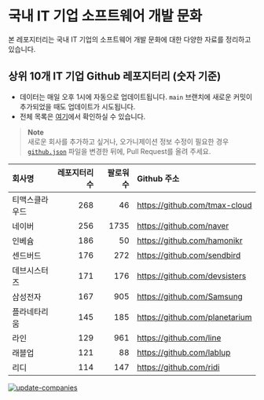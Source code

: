 # 국내 IT 기업 소프트웨어 개발 문화
본 레포지터리는 국내 IT 기업의 소프트웨어 개발 문화에 대한 다양한 자료를 정리하고 있습니다.

## 상위 10개 IT 기업 Github 레포지터리 (숫자 기준)

- 데이터는 매일 오후 1시에 자동으로 업데이트됩니다. `main` 브랜치에 새로운 커밋이 추가되었을 때도 업데이트가 시도됩니다.
- 전체 목록은 [여기](./github.md)에서 확인하실 수 있습니다.

> **Note**<br />
> 새로운 회사를 추가하고 싶거나, 오가니제이션 정보 수정이 필요한 경우 [`github.json`](./github.json) 파일을 변경한 뒤에, Pull Request를 올려 주세요.

<!-- MARKDOWN_TABLE(GITHUB): START -->

| **회사명** | **레포지터리 수** | **팔로워 수** | **Github 주소** |
|:---|---:|---:|:---|
| 티맥스클라우드 | 268 | 46 | https://github.com/tmax-cloud |
| 네이버 | 256 | 1735 | https://github.com/naver |
| 인베슘 | 186 | 50 | https://github.com/hamonikr |
| 센드버드 | 176 | 272 | https://github.com/sendbird |
| 데브시스터즈 | 171 | 176 | https://github.com/devsisters |
| 삼성전자 | 167 | 905 | https://github.com/Samsung |
| 플라네타리움 | 145 | 185 | https://github.com/planetarium |
| 라인 | 129 | 961 | https://github.com/line |
| 래블업 | 121 | 88 | https://github.com/lablup |
| 리디 | 114 | 147 | https://github.com/ridi |

<!-- MARKDOWN_TABLE(GITHUB): END -->

[![update-companies](https://github.com/JunRadish/korea-devculture/actions/workflows/update.yaml/badge.svg?branch=main)](https://github.com/JunRadish/korea-devculture/actions/workflows/update.yaml)